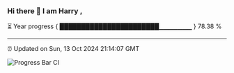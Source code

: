 ### Hi there 👋 I am Harry , 

⏳ Year progress { ███████████████████████▁▁▁▁▁▁▁ } 78.38 %

---

⏰ Updated on Sun, 13 Oct 2024 21:14:07 GMT

![Progress Bar CI](https://github.com/duykhang68/duykhang68/workflows/Progress%20Bar%20CI/badge.svg)

